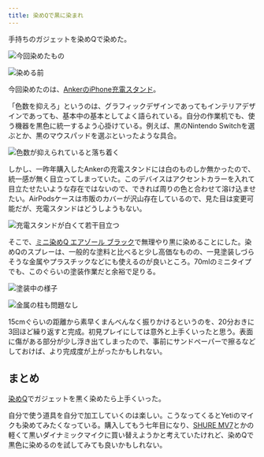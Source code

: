 ```yaml
---
title: 染めQで黒に染まれ
---
```

手持ちのガジェットを染めQで染めた。

![](https://lh4.googleusercontent.com/Cg_33QSeLoFnoThStg5N1jYFQ62U-k5xb_7264UxRtO7XjBpVVcgqptV8_VQ-LBDl1npiQ70ZuuIh0lB6reFRlSl2yo6Gj9dbv5gpnw6jz1wc3G8HvaF3rTg-BZjmkQtIeMuTxoraUuwHJN4af4jAD-pV9FFmn7hCF8iQ-2ktp7zhwLy4Z7ErgCpRo2v "今回染めたもの")

![](https://lh5.googleusercontent.com/RMkmN5XttrYtx8A01JRsipbKutsKAdQ4D6hhsxcRaRnwtxBaPG3MBfqpGEAiNaaAS1Q6ZrG9fi4yWD0oXHf2rakucH5HBwKv2CQdfcc4GkTHHmIc--XsV0kyL1ol79Z11xDhNODLELHNy6N7-NA55a_Y-eUN0KgOPEByvtAWX-dW5AVPF7Q-ABm7TCSt "染める前")

今回染めたのは、[AnkerのiPhone充電スタンド](https://r7kamura.com/articles/2021-09-06-anker-iphone-stand)。

「色数を抑えろ」というのは、グラフィックデザインであってもインテリアデザインであっても、基本中の基本としてよく語られている。自分の作業机でも、使う機器を黒色に統一するよう心掛けている。例えば、黒のNintendo Switchを選ぶとか、黒のマウスパッドを選ぶといったような具合。

![](https://lh4.googleusercontent.com/B-pRtMeN1ce3aP3uFbw2rK6AM8_X4ZE240hpJBJ42v9EkYxIAdRi1BzsecRxPCq7w6Upv7SOqO3Fbn8OBvCYec6xNfacAdZ3GblWqx7p8TjW297DdrBtU0UKXmb9CGgf8dHikDVngoqGP_IiQwg4O9iIMBkcglcuPHimikqCs6LkKFiYE_B-Er_iUaQj "色数が抑えられていると落ち着く")

しかし、一昨年購入したAnkerの充電スタンドには白のものしか無かったので、統一感が無く目立ってしまっていた。このデバイスはアクセントカラーを入れて目立たせたいような存在ではないので、できれば周りの色と合わせて溶け込ませたい。AirPodsケースは市販のカバーが沢山存在しているので、見た目は変更可能だが、充電スタンドはどうしようもない。

![](https://lh6.googleusercontent.com/b8KAgE6XauSscDcMsigQlm5Jr7c-CNg0QFfmNvwx8_7fRldDM1MErwrHGqzOjy_yZU67sF2jdAuwv8Tbsh255JXGhJf4mW3Az489MgKbXdko5fN4mBqJXssZBFqzK_-ZJRZZP69Dc5JXR_nNJK1zKPjEqMdw56C_4Lil2sDlL7n3PpfVOg2eXME4wgX3 "充電スタンドが白くて若干目立つ")

そこで、[ミニ染めQ エアゾール ブラック](https://www.amazon.co.jp/dp/B003QMFUKO)で無理やり黒に染めることにした。染めQのスプレーは、一般的な塗料と比べると少し高価なものの、一見塗装しづらそうな金属やプラスチックなどにも使えるのが良いところ。70mlのミニタイプでも、このぐらいの塗装作業だと余裕で足りる。

![](https://lh5.googleusercontent.com/l0-wvpVi6JtGFQfbbnDPcEHrqtL6BlLCtUtyh6PClzTJyAXHhYrijwLzFuGb3Cx5nrgrfpiwUcQJXmZXUZagM8KSqeFXqq6LR7jJkFenlKQafHnl5iF4-YCuJjoLbidRUmnWYUIRYCwdGqtclEXvDoE1tx9by0XuU_95BU6Yp4Z7cavQlotxnVI6qlLM "塗装中の様子")

![](https://lh4.googleusercontent.com/94ZKaCGNs3twgQx7NmwE43MmHN4ZWvFa0p48oYv2xXVYqCQ8w5Cd3v7bz9c24G3NvXsZEPjUqE9M6Q1jxC2bAT-L8xCZywBR-JAGhIfxvfwn5D3X-m8Y0FuLtQDsLGZhH200tDa80lzjnrUP7shNX-9Pkev7jakMzFkxPwahvdzoUivLtpFKinZ_fXuc "金属の柱も問題なし")

15cmぐらいの距離から素早くまんべんなく振りかけるというのを、20分おきに3回ほど繰り返すと完成。初見プレイにしては意外と上手くいったと思う。表面に傷がある部分が少し浮き出てしまったので、事前にサンドペーパーで擦るなどしておけば、より完成度が上がったかもしれない。

まとめ
---

[染めQ](https://www.amazon.co.jp/dp/B003QMFUKO)でガジェットを黒く染めたら上手くいった。

自分で使う道具を自分で加工していくのは楽しい。こうなってくるとYetiのマイクも染めてみたくなっている。購入してもう七年目になり、[SHURE MV7](https://www.amazon.co.jp/dp/B08KY7G1GV)とかの軽くて黒いダイナミックマイクに買い替えようかと考えていたけれど、染めQで黒色に染めるのを試してみても良いかもしれない。
